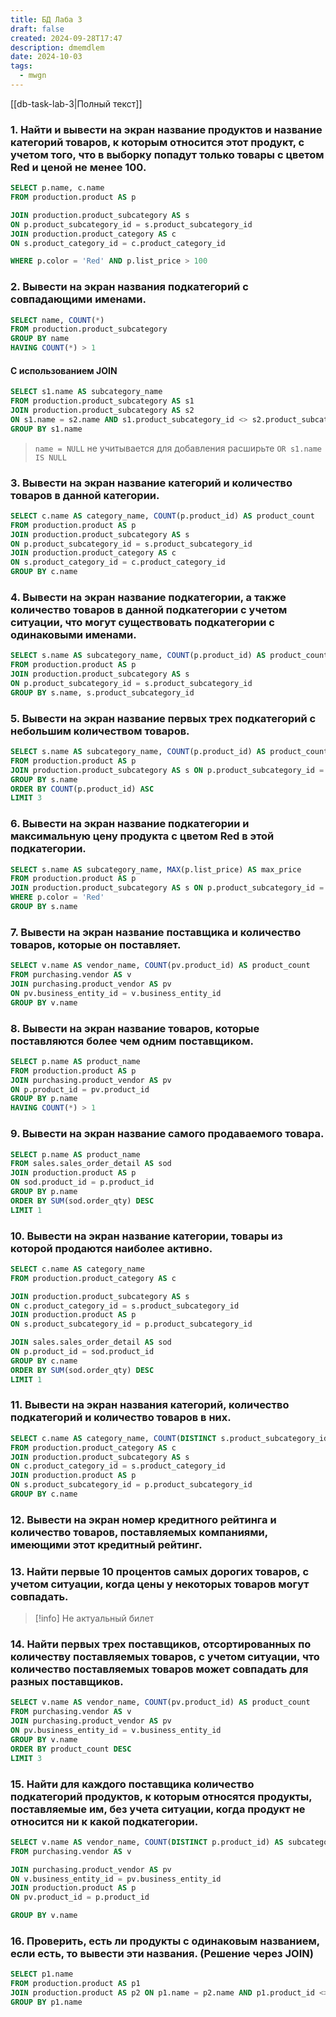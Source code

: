 ```yaml
---
title: БД Лаба 3
draft: false
created: 2024-09-28T17:47
description: dmemdlem
date: 2024-10-03
tags:
  - mwgn
---
```


[[db-task-lab-3|Полный текст]]

### 1. Найти и вывести на экран название продуктов и название категорий товаров, к которым относится этот продукт, с учетом того, что в выборку попадут только товары с цветом Red и ценой не менее 100.

```sql
SELECT p.name, c.name
FROM production.product AS p

JOIN production.product_subcategory AS s
ON p.product_subcategory_id = s.product_subcategory_id
JOIN production.product_category AS c
ON s.product_category_id = c.product_category_id

WHERE p.color = 'Red' AND p.list_price > 100
```

### 2. Вывести на экран названия подкатегорий с совпадающими именами.

```sql
SELECT name, COUNT(*)
FROM production.product_subcategory
GROUP BY name
HAVING COUNT(*) > 1
```

#### С использованием JOIN

```sql
SELECT s1.name AS subcategory_name
FROM production.product_subcategory AS s1
JOIN production.product_subcategory AS s2
ON s1.name = s2.name AND s1.product_subcategory_id <> s2.product_subcategory_id
GROUP BY s1.name
```

> `name = NULL` не учитывается для добавления расширьте `OR s1.name IS NULL`

### 3. Вывести на экран название категорий и количество товаров в данной категории.

```sql
SELECT c.name AS category_name, COUNT(p.product_id) AS product_count
FROM production.product AS p
JOIN production.product_subcategory AS s
ON p.product_subcategory_id = s.product_subcategory_id
JOIN production.product_category AS c
ON s.product_category_id = c.product_category_id
GROUP BY c.name
```

### 4. Вывести на экран название подкатегории, а также количество товаров в данной подкатегории с учетом ситуации, что могут существовать подкатегории с одинаковыми именами.

```sql
SELECT s.name AS subcategory_name, COUNT(p.product_id) AS product_count
FROM production.product AS p
JOIN production.product_subcategory AS s
ON p.product_subcategory_id = s.product_subcategory_id
GROUP BY s.name, s.product_subcategory_id
```

### 5. Вывести на экран название первых трех подкатегорий с небольшим количеством товаров.

```sql
SELECT s.name AS subcategory_name, COUNT(p.product_id) AS product_count
FROM production.product AS p
JOIN production.product_subcategory AS s ON p.product_subcategory_id = s.product_subcategory_id
GROUP BY s.name
ORDER BY COUNT(p.product_id) ASC
LIMIT 3
```

### 6. Вывести на экран название подкатегории и максимальную цену продукта с цветом Red в этой подкатегории.

```sql
SELECT s.name AS subcategory_name, MAX(p.list_price) AS max_price
FROM production.product AS p
JOIN production.product_subcategory AS s ON p.product_subcategory_id = s.product_subcategory_id
WHERE p.color = 'Red'
GROUP BY s.name
```

### 7. Вывести на экран название поставщика и количество товаров, которые он поставляет.

```sql
SELECT v.name AS vendor_name, COUNT(pv.product_id) AS product_count
FROM purchasing.vendor AS v
JOIN purchasing.product_vendor AS pv
ON pv.business_entity_id = v.business_entity_id
GROUP BY v.name
```

### 8. Вывести на экран название товаров, которые поставляются более чем одним поставщиком.

```sql
SELECT p.name AS product_name
FROM production.product AS p
JOIN purchasing.product_vendor AS pv
ON p.product_id = pv.product_id
GROUP BY p.name
HAVING COUNT(*) > 1
```

### 9. Вывести на экран название самого продаваемого товара.

```sql
SELECT p.name AS product_name
FROM sales.sales_order_detail AS sod
JOIN production.product AS p
ON sod.product_id = p.product_id
GROUP BY p.name
ORDER BY SUM(sod.order_qty) DESC
LIMIT 1
```

### 10. Вывести на экран название категории, товары из которой продаются наиболее активно.

```sql
SELECT c.name AS category_name
FROM production.product_category AS c

JOIN production.product_subcategory AS s
ON c.product_category_id = s.product_subcategory_id
JOIN production.product AS p
ON s.product_subcategory_id = p.product_subcategory_id

JOIN sales.sales_order_detail AS sod
ON p.product_id = sod.product_id
GROUP BY c.name
ORDER BY SUM(sod.order_qty) DESC
LIMIT 1
```

### 11. Вывести на экран названия категорий, количество подкатегорий и количество товаров в них.

```sql
SELECT c.name AS category_name, COUNT(DISTINCT s.product_subcategory_id) AS subcategory_count, COUNT(p.product_id) AS product_count
FROM production.product_category AS c
JOIN production.product_subcategory AS s
ON c.product_category_id = s.product_category_id
JOIN production.product AS p
ON s.product_subcategory_id = p.product_subcategory_id
GROUP BY c.name
```

### 12. Вывести на экран номер кредитного рейтинга и количество товаров, поставляемых компаниями, имеющими этот кредитный рейтинг.

### 13. Найти первые 10 процентов самых дорогих товаров, с учетом ситуации, когда цены у некоторых товаров могут совпадать.

>[!info] Не актуальный билет

### 14. Найти первых трех поставщиков, отсортированных по количеству поставляемых товаров, с учетом ситуации, что количество поставляемых товаров может совпадать для разных поставщиков.

```sql
SELECT v.name AS vendor_name, COUNT(pv.product_id) AS product_count
FROM purchasing.vendor AS v
JOIN purchasing.product_vendor AS pv
ON pv.business_entity_id = v.business_entity_id
GROUP BY v.name
ORDER BY product_count DESC
LIMIT 3
```

### 15. Найти для каждого поставщика количество подкатегорий продуктов, к которым относятся продукты, поставляемые им, без учета ситуации, когда продукт не относится ни к какой подкатегории.

```sql
SELECT v.name AS vendor_name, COUNT(DISTINCT p.product_id) AS subcategory_count
FROM purchasing.vendor AS v

JOIN purchasing.product_vendor AS pv
ON v.business_entity_id = pv.business_entity_id
JOIN production.product AS p
ON pv.product_id = p.product_id

GROUP BY v.name
```

### 16. Проверить, есть ли продукты с одинаковым названием, если есть, то вывести эти названия. (Решение через JOIN)

```sql
SELECT p1.name
FROM production.product AS p1
JOIN production.product AS p2 ON p1.name = p2.name AND p1.product_id <> p2.product_id
GROUP BY p1.name
```
